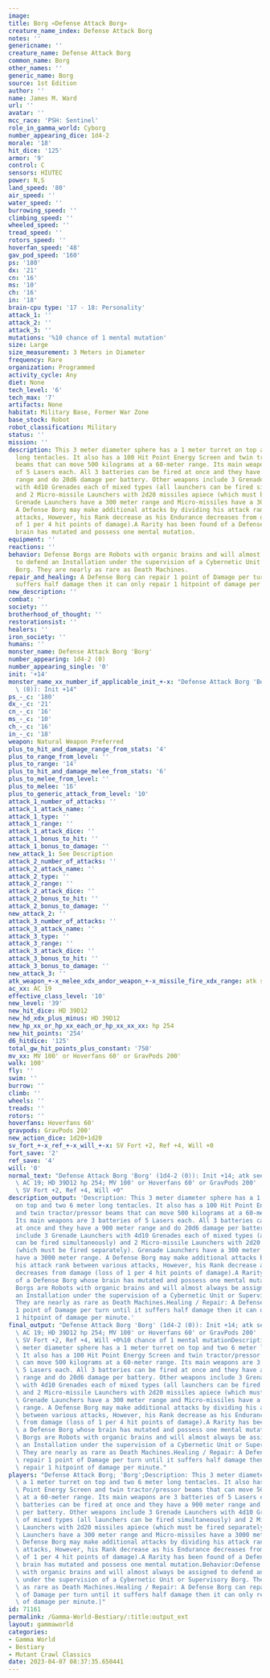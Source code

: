 ```yaml
---
image: 
title: Borg «Defense Attack Borg»
creature_name_index: Defense Attack Borg
notes: ''
genericname: ''
creature_name: Defense Attack Borg
common_name: Borg
other_names: ''
generic_name: Borg
source: 1st Edition
author: ''
name: James M. Ward
url: ''
avatar: ''
mcc_race: 'PSH: Sentinel'
role_in_gamma_world: Cyborg
number_appearing_dice: 1d4-2
morale: '18'
hit_dice: '125'
armor: '9'
control: C
sensors: HIUTEC
power: N,S
land_speed: '80'
air_speed: ''
water_speed: ''
burrowing_speed: ''
climbing_speed: ''
wheeled_speed: ''
tread_speed: ''
rotors_speed: ''
hoverfan_speed: '48'
gav_pod_speed: '160'
ps: '180'
dx: '21'
cn: '16'
ms: '10'
ch: '16'
in: '18'
brain-cpu type: '17 - 18: Personality'
attack_1: ''
attack_2: ''
attack_3: ''
mutations: '%10 chance of 1 mental mutation'
size: Large
size_measurement: 3 Meters in Diameter
frequency: Rare
organization: Programmed
activity_cycle: Any
diet: None
tech_level: '6'
tech_max: '7'
artifacts: None
habitat: Military Base, Former War Zone
base_stock: Robot
robot_classification: Military
status: ''
mission: ''
description: This 3 meter diameter sphere has a 1 meter turret on top and two 6 meter
  long tentacles. It also has a 100 Hit Point Energy Screen and twin tractor/pressor
  beams that can move 500 kilograms at a 60-meter range. Its main weapons are 3 batteries
  of 5 Lasers each. All 3 batteries can be fired at once and they have a 900 meter
  range and do 20d6 damage per battery. Other weapons include 3 Grenade Launchers
  with 4d10 Grenades each of mixed types (all launchers can be fired simultaneously)
  and 2 Micro-missile Launchers with 2d20 missiles apiece (which must be fired separately).
  Grenade Launchers have a 300 meter range and Micro-missiles have a 3000 meter range.
  A Defense Borg may make additional attacks by dividing his attack rank between various
  attacks, However, his Rank decrease as his Endurance decreases from damage (loss
  of 1 per 4 hit points of damage).A Rarity has been found of a Defense Borg whose
  brain has mutated and possess one mental mutation.
equipment: ''
reactions: ''
behavior: Defense Borgs are Robots with organic brains and will almost always be assigned
  to defend an Installation under the supervision of a Cybernetic Unit or Supervisory
  Borg. They are nearly as rare as Death Machines.
repair_and_healing: A Defense Borg can repair 1 point of Damage per turn until it
  suffers half damage then it can only repair 1 hitpoint of damage per minute.
new_description: ''
combat: ''
society: ''
brotherhood_of_thought: ''
restorationsist: ''
healers: ''
iron_society: ''
humans: ''
monster_name: Defense Attack Borg 'Borg'
number_appearing: 1d4-2 (0)
number_appearing_single: '0'
init: '+14'
monster_name_xx_number_if_applicable_init_+-x: "Defense Attack Borg 'Borg' (1d4-2\
  \ (0)): Init +14"
ps_-_c: '180'
dx_-_c: '21'
cn_-_c: '16'
ms_-_c: '10'
ch_-_c: '16'
in_-_c: '18'
weapon: Natural Weapon Preferred
plus_to_hit_and_damage_range_from_stats: '4'
plus_to_range_from_level: ''
plus_to_range: '14'
plus_to_hit_and_damage_melee_from_stats: '6'
plus_to_melee_from_level: ''
plus_to_melee: '16'
plus_to_generic_attack_from_level: '10'
attack_1_number_of_attacks: ''
attack_1_attack_name: ''
attack_1_type: ''
attack_1_range: ''
attack_1_attack_dice: ''
attack_1_bonus_to_hit: ''
attack_1_bonus_to_damage: ''
new_attack_1: See Description
attack_2_number_of_attacks: ''
attack_2_attack_name: ''
attack_2_type: ''
attack_2_range: ''
attack_2_attack_dice: ''
attack_2_bonus_to_hit: ''
attack_2_bonus_to_damage: ''
new_attack_2: ''
attack_3_number_of_attacks: ''
attack_3_attack_name: ''
attack_3_type: ''
attack_3_range: ''
attack_3_attack_dice: ''
attack_3_bonus_to_hit: ''
attack_3_bonus_to_damage: ''
new_attack_3: ''
atk_weapon_+-x_melee_xdx_andor_weapon_+-x_missile_fire_xdx_range: atk see description
ac_xx: AC 19
effective_class_level: '10'
new_level: '39'
new_hit_dice: HD 39D12
new_hd_xdx_plus_minus: HD 39D12
new_hp_xx_or_hp_xx_each_or_hp_xx_xx_xx: hp 254
new_hit_points: '254'
d6_hitdice: '125'
total_gw_hit_points_plus_constant: '750'
mv_xx: MV 100' or Hoverfans 60' or GravPods 200'
walk: 100'
fly: ''
swim: ''
burrow: ''
climb: ''
wheels: ''
treads: ''
rotors: ''
hoverfans: Hoverfans 60'
gravpods: GravPods 200'
new_action_dice: 1d20+1d20
sv_fort_+-x_ref_+-x_will_+-x: SV Fort +2, Ref +4, Will +0
fort_save: '2'
ref_save: '4'
will: '0'
normal_text: "Defense Attack Borg 'Borg' (1d4-2 (0)): Init +14; atk see description;\
  \ AC 19; HD 39D12 hp 254; MV 100' or Hoverfans 60' or GravPods 200' ; 1d20+1d20;\
  \ SV Fort +2, Ref +4, Will +0"
description_output: 'Description: This 3 meter diameter sphere has a 1 meter turret
  on top and two 6 meter long tentacles. It also has a 100 Hit Point Energy Screen
  and twin tractor/pressor beams that can move 500 kilograms at a 60-meter range.
  Its main weapons are 3 batteries of 5 Lasers each. All 3 batteries can be fired
  at once and they have a 900 meter range and do 20d6 damage per battery. Other weapons
  include 3 Grenade Launchers with 4d10 Grenades each of mixed types (all launchers
  can be fired simultaneously) and 2 Micro-missile Launchers with 2d20 missiles apiece
  (which must be fired separately). Grenade Launchers have a 300 meter range and Micro-missiles
  have a 3000 meter range. A Defense Borg may make additional attacks by dividing
  his attack rank between various attacks, However, his Rank decrease as his Endurance
  decreases from damage (loss of 1 per 4 hit points of damage).A Rarity has been found
  of a Defense Borg whose brain has mutated and possess one mental mutation.Behavior:Defense
  Borgs are Robots with organic brains and will almost always be assigned to defend
  an Installation under the supervision of a Cybernetic Unit or Supervisory Borg.
  They are nearly as rare as Death Machines.Healing / Repair: A Defense Borg can repair
  1 point of Damage per turn until it suffers half damage then it can only repair
  1 hitpoint of damage per minute.'
final_output: "Defense Attack Borg 'Borg' (1d4-2 (0)): Init +14; atk see description;\
  \ AC 19; HD 39D12 hp 254; MV 100' or Hoverfans 60' or GravPods 200' ; 1d20+1d20;\
  \ SV Fort +2, Ref +4, Will +0%10 chance of 1 mental mutationDescription: This 3\
  \ meter diameter sphere has a 1 meter turret on top and two 6 meter long tentacles.\
  \ It also has a 100 Hit Point Energy Screen and twin tractor/pressor beams that\
  \ can move 500 kilograms at a 60-meter range. Its main weapons are 3 batteries of\
  \ 5 Lasers each. All 3 batteries can be fired at once and they have a 900 meter\
  \ range and do 20d6 damage per battery. Other weapons include 3 Grenade Launchers\
  \ with 4d10 Grenades each of mixed types (all launchers can be fired simultaneously)\
  \ and 2 Micro-missile Launchers with 2d20 missiles apiece (which must be fired separately).\
  \ Grenade Launchers have a 300 meter range and Micro-missiles have a 3000 meter\
  \ range. A Defense Borg may make additional attacks by dividing his attack rank\
  \ between various attacks, However, his Rank decrease as his Endurance decreases\
  \ from damage (loss of 1 per 4 hit points of damage).A Rarity has been found of\
  \ a Defense Borg whose brain has mutated and possess one mental mutation.Behavior:Defense\
  \ Borgs are Robots with organic brains and will almost always be assigned to defend\
  \ an Installation under the supervision of a Cybernetic Unit or Supervisory Borg.\
  \ They are nearly as rare as Death Machines.Healing / Repair: A Defense Borg can\
  \ repair 1 point of Damage per turn until it suffers half damage then it can only\
  \ repair 1 hitpoint of damage per minute."
players: "Defense Attack Borg; 'Borg';Description: This 3 meter diameter sphere has\
  \ a 1 meter turret on top and two 6 meter long tentacles. It also has a 100 Hit\
  \ Point Energy Screen and twin tractor/pressor beams that can move 500 kilograms\
  \ at a 60-meter range. Its main weapons are 3 batteries of 5 Lasers each. All 3\
  \ batteries can be fired at once and they have a 900 meter range and do 20d6 damage\
  \ per battery. Other weapons include 3 Grenade Launchers with 4d10 Grenades each\
  \ of mixed types (all launchers can be fired simultaneously) and 2 Micro-missile\
  \ Launchers with 2d20 missiles apiece (which must be fired separately). Grenade\
  \ Launchers have a 300 meter range and Micro-missiles have a 3000 meter range. A\
  \ Defense Borg may make additional attacks by dividing his attack rank between various\
  \ attacks, However, his Rank decrease as his Endurance decreases from damage (loss\
  \ of 1 per 4 hit points of damage).A Rarity has been found of a Defense Borg whose\
  \ brain has mutated and possess one mental mutation.Behavior:Defense Borgs are Robots\
  \ with organic brains and will almost always be assigned to defend an Installation\
  \ under the supervision of a Cybernetic Unit or Supervisory Borg. They are nearly\
  \ as rare as Death Machines.Healing / Repair: A Defense Borg can repair 1 point\
  \ of Damage per turn until it suffers half damage then it can only repair 1 hitpoint\
  \ of damage per minute.|"
id: 71161
permalink: /Gamma-World-Bestiary/:title:output_ext
layout: gammaworld
categories:
- Gamma World
- Bestiary
- Mutant Crawl Classics
date: 2023-04-07 08:37:35.650441
---
```

